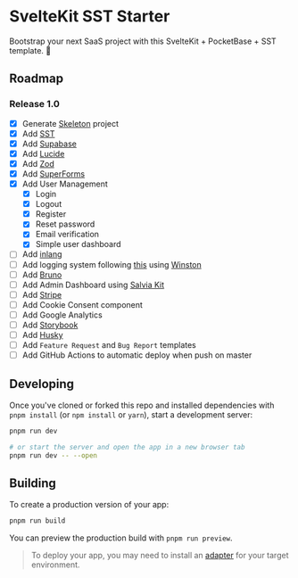 # SvelteKit SST Starter

Bootstrap your next SaaS project with this SvelteKit + PocketBase + SST template. :rocket:

## Roadmap

### Release 1.0

- [x] Generate [Skeleton](https://www.skeleton.dev) project
- [x] Add [SST](https://sst.dev)
- [x] Add [Supabase](https://supabase.com)
- [x] Add [Lucide](https://lucide.dev/)
- [x] Add [Zod](https://github.com/colinhacks/zod)
- [x] Add [SuperForms](https://github.com/ciscoheat/sveltekit-superforms)
- [x] Add User Management
  - [x] Login
  - [x] Logout
  - [x] Register
  - [x] Reset password
  - [x] Email verification
  - [x] Simple user dashboard
- [ ] Add [inlang](https://github.com/inlang/inlang)
- [ ] Add logging system following [this](https://sst.dev/chapters/setup-error-logging-in-serverless.html) using [Winston](http://github.com/winstonjs/winston)
- [ ] Add [Bruno](https://www.usebruno.com)
- [ ] Add Admin Dashboard using [Salvia Kit](https://github.com/salvia-kit/salvia-kit)
- [ ] Add [Stripe](https://stripe.com/it)
- [ ] Add Cookie Consent component
- [ ] Add Google Analytics
- [ ] Add [Storybook](https://storybook.js.org)
- [ ] Add [Husky](https://github.com/typicode/husky)
- [ ] Add `Feature Request` and `Bug Report` templates
- [ ] Add GitHub Actions to automatic deploy when push on master

## Developing

Once you've cloned or forked this repo and installed dependencies with `pnpm install` (or `npm install` or `yarn`), start a development server:

```bash
pnpm run dev

# or start the server and open the app in a new browser tab
pnpm run dev -- --open
```

## Building

To create a production version of your app:

```bash
pnpm run build
```

You can preview the production build with `pnpm run preview`.

> To deploy your app, you may need to install an [adapter](https://kit.svelte.dev/docs/adapters) for your target environment.
